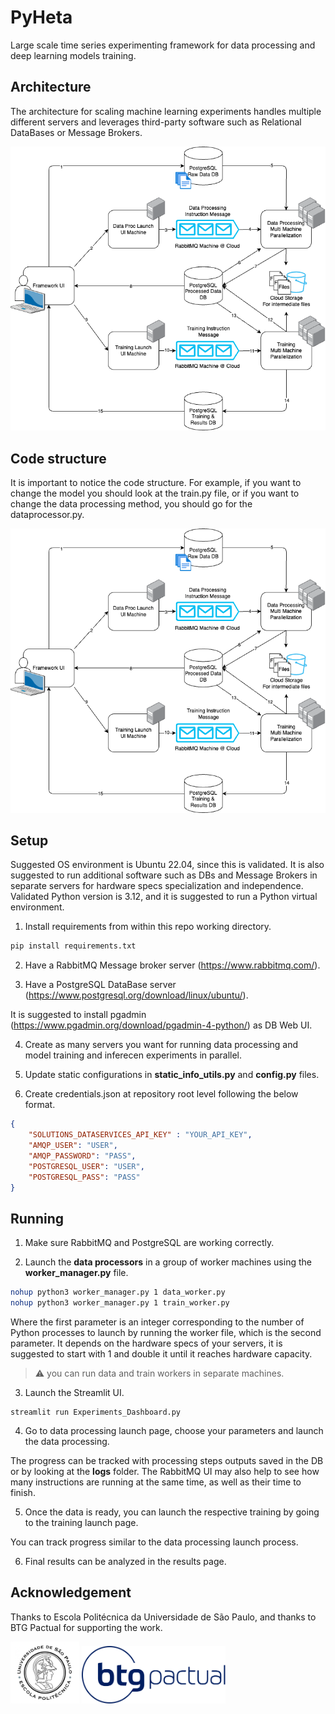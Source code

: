 # PyHeta
Large scale time series experimenting framework for data processing and deep learning models training.

## Architecture

The architecture for scaling machine learning experiments handles multiple different servers and leverages third-party software such as Relational DataBases or Message Brokers.

![alt text](https://github.com/avilarenan/PyHeta/blob/main/assets/architecture.png?raw=true)

## Code structure

It is important to notice the code structure. For example, if you want to change the model you should look at the train.py file, or if you want to change the data processing method, you should go for the dataprocessor.py.

![alt text](https://github.com/avilarenan/PyHeta/blob/main/assets/architecture.png?raw=true)


## Setup

Suggested OS environment is Ubuntu 22.04, since this is validated. It is also suggested to run additional software such as DBs and Message Brokers in separate servers for hardware specs specialization and independence. Validated Python version is 3.12, and it is suggested to run a Python virtual environment.

1. Install requirements from within this repo working directory.

```bash
pip install requirements.txt
```

2. Have a RabbitMQ Message broker server (https://www.rabbitmq.com/).

3. Have a PostgreSQL DataBase server (https://www.postgresql.org/download/linux/ubuntu/).

It is suggested to install pgadmin (https://www.pgadmin.org/download/pgadmin-4-python/) as DB Web UI.

4. Create as many servers you want for running data processing and model training and inferecen experiments in parallel.
   
5. Update static configurations in **static_info_utils.py** and **config.py** files.

6. Create credentials.json at repository root level following the below format.

```json
{
    "SOLUTIONS_DATASERVICES_API_KEY" : "YOUR_API_KEY",
    "AMQP_USER": "USER",
    "AMQP_PASSWORD": "PASS",
    "POSTGRESQL_USER": "USER",
    "POSTGRESQL_PASS": "PASS"
}
```


## Running

1. Make sure RabbitMQ and PostgreSQL are working correctly.

2. Launch the **data processors** in a group of worker machines using the **worker_manager.py** file. 

```bash
nohup python3 worker_manager.py 1 data_worker.py
nohup python3 worker_manager.py 1 train_worker.py
```

Where the first parameter is an integer corresponding to the number of Python processes to launch by running the worker file, which is the second parameter. It depends on the hardware specs of your servers, it is suggested to start with 1 and double it until it reaches hardware capacity.

> :warning: you can run data and train workers in separate machines.
 
3. Launch the Streamlit UI.

```
streamlit run Experiments_Dashboard.py
```

4. Go to data processing launch page, choose your parameters and launch the data processing.

The progress can be tracked with processing steps outputs saved in the DB or by looking at the **logs** folder.
The RabbitMQ UI may also help to see how many instructions are running at the same time, as well as their time to finish.

5. Once the data is ready, you can launch the respective training by going to the training launch page.

You can track progress similar to the data processing launch process.

6. Final results can be analyzed in the results page.

## Acknowledgement

Thanks to Escola Politécnica da Universidade de São Paulo, and thanks to BTG Pactual for supporting the work.

<p float="left">
    <img src="https://github.com/avilarenan/PyHeta/blob/main/assets/Logo-Escola-Polit%C3%A9cnica-Minerva_Logo-Escola-Polit%C3%A9cnica-Minerva-01-scaled.jpeg" width="110">
    <img src="https://github.com/avilarenan/PyHeta/blob/main/assets/1200px-Btg-logo-blue.svg.png" width="230">
</p>